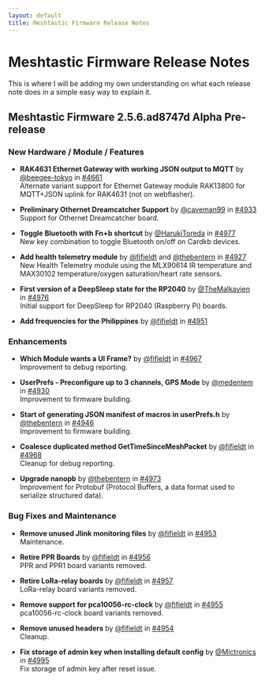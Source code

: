 ```yaml
---
layout: default
title: Meshtastic Firmware Release Notes
---
```


# Meshtastic Firmware Release Notes

This is where I will be adding my own understanding on what each release note does in a simple easy way to explain it.
## Meshtastic Firmware 2.5.6.ad8747d Alpha Pre-release

### New Hardware / Module / Features

- **RAK4631 Ethernet Gateway with working JSON output to MQTT** by [@beegee-tokyo](https://github.com/beegee-tokyo) in [#4661](https://github.com/meshtastic/firmware/issues/4661)  
  Alternate variant support for Ethernet Gateway module RAK13800 for MQTT+JSON uplink for RAK4631 (not on webflasher).

- **Preliminary Othernet Dreamcatcher Support** by [@caveman99](https://github.com/caveman99) in [#4933](https://github.com/meshtastic/firmware/issues/4933)  
  Support for Othernet Dreamcatcher board.

- **Toggle Bluetooth with Fn+b shortcut** by [@HarukiToreda](https://github.com/HarukiToreda) in [#4977](https://github.com/meshtastic/firmware/issues/4977)  
  New key combination to toggle Bluetooth on/off on Cardkb devices.

- **Add health telemetry module** by [@fifieldt](https://github.com/fifieldt) and [@thebentern](https://github.com/thebentern) in [#4927](https://github.com/meshtastic/firmware/issues/4927)  
  New Health Telemetry module using the MLX90614 IR temperature and MAX30102 temperature/oxygen saturation/heart rate sensors.

- **First version of a DeepSleep state for the RP2040** by [@TheMalkavien](https://github.com/TheMalkavien) in [#4976](https://github.com/meshtastic/firmware/issues/4976)  
  Initial support for DeepSleep for RP2040 (Raspberry Pi) boards.

- **Add frequencies for the Philippines** by [@fifieldt](https://github.com/fifieldt) in [#4951](https://github.com/meshtastic/firmware/issues/4951)

### Enhancements

- **Which Module wants a UI Frame?** by [@fifieldt](https://github.com/fifieldt) in [#4967](https://github.com/meshtastic/firmware/issues/4967)  
  Improvement to debug reporting.

- **UserPrefs - Preconfigure up to 3 channels, GPS Mode** by [@medentem](https://github.com/medentem) in [#4930](https://github.com/meshtastic/firmware/issues/4930)  
  Improvement to firmware building.

- **Start of generating JSON manifest of macros in userPrefs.h** by [@thebentern](https://github.com/thebentern) in [#4946](https://github.com/meshtastic/firmware/issues/4946)  
  Improvement to firmware building.

- **Coalesce duplicated method GetTimeSinceMeshPacket** by [@fifieldt](https://github.com/fifieldt) in [#4968](https://github.com/meshtastic/firmware/issues/4968)  
  Cleanup for debug reporting.

- **Upgrade nanopb** by [@thebentern](https://github.com/thebentern) in [#4973](https://github.com/meshtastic/firmware/issues/4973)  
  Improvement for Protobuf (Protocol Buffers, a data format used to serialize structured data).

### Bug Fixes and Maintenance

- **Remove unused Jlink monitoring files** by [@fifieldt](https://github.com/fifieldt) in [#4953](https://github.com/meshtastic/firmware/issues/4953)  
  Maintenance.

- **Retire PPR Boards** by [@fifieldt](https://github.com/fifieldt) in [#4956](https://github.com/meshtastic/firmware/issues/4956)  
  PPR and PPR1 board variants removed.

- **Retire LoRa-relay boards** by [@fifieldt](https://github.com/fifieldt) in [#4957](https://github.com/meshtastic/firmware/issues/4957)  
  LoRa-relay board variants removed.

- **Remove support for pca10056-rc-clock** by [@fifieldt](https://github.com/fifieldt) in [#4955](https://github.com/meshtastic/firmware/issues/4955)  
  pca10056-rc-clock board variants removed.

- **Remove unused headers** by [@fifieldt](https://github.com/fifieldt) in [#4954](https://github.com/meshtastic/firmware/issues/4954)  
  Cleanup.

- **Fix storage of admin key when installing default config** by [@Mictronics](https://github.com/Mictronics) in [#4995](https://github.com/meshtastic/firmware/issues/4995)  
  Fix storage of admin key after reset issue.



